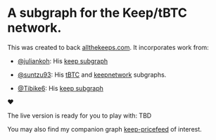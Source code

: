 # A subgraph for the Keep/tBTC network.

This was created to back [allthekeeps.com](https://allthekeeps.com). It incorporates work from️:

- [@juliankoh](https://github.com/juliankoh): His [keep subgraph](https://github.com/juliankoh/keep-subgraph)

- [@suntzu93](https://github.com/suntzu93): His [tBTC](https://github.com/suntzu93/tbtc-thegraph) and
  [keepnetwork](https://github.com/suntzu93/keepnetwork-subgraph) subgraphs.
 
- [@Tibike6](https://github.com/Tibike6): His [keep subgraph](https://github.com/Tibike6/keep-subgraph/)

❤️

The live version is ready for you to play with: TBD

You may also find my companion graph [keep-pricefeed](https://github.com/miracle2k/keep-pricefeed) of interest.
